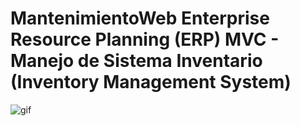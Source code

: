 # MantenimientoWeb Enterprise Resource Planning (ERP) MVC - Manejo de Sistema Inventario (Inventory Management System)
 
![gif](https://user-images.githubusercontent.com/74038190/212748842-9fcbad5b-6173-4175-8a61-521f3dbb7514.gif)
